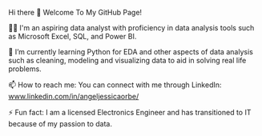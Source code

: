 Hi there 👋
Welcome To My GitHub Page!

👩‍💻 I'm an aspiring data analyst with proficiency in data analysis tools such as Microsoft Excel, SQL, and Power BI. 

🌱 I’m currently learning Python for EDA and other aspects of data analysis such as cleaning, modeling and visualizing data to aid in solving real life problems.

📫 How to reach me: You can connect with me through LinkedIn: www.linkedin.com/in/angeljessicaorbe/
  
⚡ Fun fact: I am a licensed Electronics Engineer and has transitioned to IT because of my passion to data.

